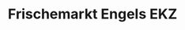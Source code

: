 ---
title: "Frischemarkt Engels EKZ"
url: /gelsenkirchen/frischemarkt-engels-ekz/
shop: Supermarkt
---